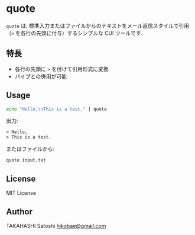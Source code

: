 # quote

`quote` は, 標準入力またはファイルからのテキストをメール返信スタイルで引用（`>` を各行の先頭に付与）するシンプルな CUI ツールです.

## 特長

- 各行の先頭に `>` を付けて引用形式に変換
- パイプとの併用が可能

## Usage

```sh
echo "Hello,\nThis is a test." | quote
```

出力:

```text
> Hello,
> This is a test.
```

またはファイルから:

```sh
quote input.txt
```

## License

MIT License

## Author

TAKAHASHI Satoshi <hikobae@gmail.com>
